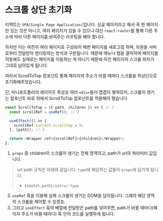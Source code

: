 # 스크롤 상단 초기화

리액트는 `SPA(Single Page Application)`입니다. 싱글 페이지라고 해서 꼭 한 페이지만 있는 것은 아니고, 여러 페이지가 있을 수 있으나 대신 `react-router`를 통해 다른 주소에 따라 다른 페이지를 보여주는 라우팅을 해야 합니다.

하지만 이는 여전히 여러 페이지로 구성되어 매번 페이지를 새로고침 하며, 자원을 서버로부터 전달받아 렌더링하는 방식과 구분됩니다. 때문에 메뉴나 탭을 클릭하여 페이지를 이동해도 실제로는 페이지를 이동하는 게 아니기 때문에 이전 페이지의 스크롤 위치가 그대로 남아있게 됩니다.

따라서 ScrollToTop 컴포넌트 통해 페이지의 주소가 바뀔 때마다 스크롤을 최상단으로 초기화해주었습니다. 

단, 미니포트폴리의 레이아웃 특성상 여러 `<div>`들이 겹겹이 쌓여있어, 스크롤이 생기는 컴포넌트 바로 위에서 ScrollToTop 컴포넌트를 적용해야 했습니다. 

```js
const ScrollToTop = ({ path, children }) => { // 1
  const scrollRef = useRef(); // 2

  useEffect(() => {
    scrollRef.current.scrollTop = 0;
  }, [path]); // 3

  return <Wrapper ref={scrollRef}>{children}</Wrapper>;
};
```

1. `props` 중 children이 스크롤이 생기는 전체 영역이고, path가 url의 파라미터 값입니다.   
> url path 규칙은 아래와 같습니다. `type`에 해당하는 값들이 `props`에 담기게 됩니다. 
>- `${match.path}/intro/:type`
2. `useRef` 훅을 이용해 실제 스크롤이 생기는 DOM을 담아둡니다. 그래야 해당 영역의 스크롤을 제어할 수 있겠죠. 
3. 그리고 `useEffect` 훅의 배열에 전달받은 path를 넣어주면, path가 바뀔 때마다(페이지 주소가 바뀔 때마다) 훅 안의 코드를 실행하게 됩니다. 